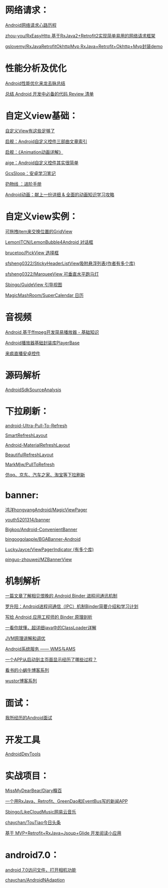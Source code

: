 


网络请求：
===

[Android网络请求心路历程
](https://juejin.im/entry/5b1f68a65188257d8c7d76fb?utm_source=gold_browser_extension)

[zhou-you/RxEasyHttp 基于RxJava2+Retrofit2实现简单易用的网络请求框架](https://github.com/zhou-you/RxEasyHttp)

[gslovemy/RxJavaRetrofitOkhttpMvp RxJava+Retrofit+Okhttp+Mvp封装demo](https://github.com/gslovemy/RxJavaRetrofitOkhttpMvp)






性能分析及优化
===

[Android性能优化来龙去脉总结
](https://juejin.im/post/5b194563e51d4506d25e20f5?utm_source=gold_browser_extension#heading-5)

[总结 Android 开发中必备的代码 Review 清单](https://mp.weixin.qq.com/s?__biz=MzIxNzU1Nzk3OQ==&mid=2247484753&idx=1&sn=9cf6a74b035dea802e0547b0dd31da07&chksm=97f6bbe5a08132f3cbce221c5fa65940415b3083841fc3cae9ea0fe9c344cc755eba6609ce99&mpshare=1&scene=23&srcid=06088jZxOl1gbtrTRmKHDfld#rd)

自定义view基础：
===
[自定义View有这些足够了](https://github.com/xinghongfei/awesome-view)

[启舰：Android自定义控件三部曲文章索引
](https://blog.csdn.net/harvic880925/article/details/50995268)

[启舰：《Animation动画详解》](https://blog.csdn.net/column/details/harvic2animation.html)

[aige：Android自定义控件其实很简单](https://blog.csdn.net/column/details/androidcustomview.html)

[GcsSloop：安卓学习笔记 ](http://www.gcssloop.com/customview/CustomViewIndex/)

[扔物线
：进阶手册](https://juejin.im/user/552f20a7e4b060d72a89d87f/posts)

[Android动画：献上一份详细 & 全面的动画知识学习攻略
](https://juejin.im/entry/5b173096e51d4506c95ebb1f?utm_source=gold_browser_extension)

自定义view实例：
==
[可拖拽item来交换位置的GridView](https://github.com/yuqirong/DragGridView)

[LemonITCN/LemonBubble4Android 对话框](https://github.com/LemonITCN/LemonBubble4Android)

[brucetoo/PickView 选择框](https://github.com/brucetoo/PickView)

[sfsheng0322/StickyHeaderListView吸附悬浮列表(作者有多个库)](https://github.com/sfsheng0322/StickyHeaderListView)

[sfsheng0322/MarqueeView 可垂直水平跑马灯](https://github.com/sfsheng0322/MarqueeView)

[Sbingo/GuideView 引导视图](https://github.com/Sbingo/GuideView)

[MagicMashRoom/SuperCalendar 日历](https://github.com/MagicMashRoom/SuperCalendar)




音视频
===

[Android 基于ffmpeg开发简易播放器 - 基础知识](https://juejin.im/post/5b1dda38518825137d78b2a3?utm_source=gold_browser_extension)

[Android播放器基础封装库PlayerBase
](https://juejin.im/post/5b0d4e6bf265da090f7376d2?utm_source=gold_browser_extension)

[来疯直播安卓控件](https://github.com/LaiFeng-Android/SopCastComponent)


源码解析
===
[AndroidSdkSourceAnalysis](https://github.com/LittleFriendsGroup/AndroidSdkSourceAnalysis)


下拉刷新：
===

[android-Ultra-Pull-To-Refresh](https://github.com/liaohuqiu/android-Ultra-Pull-To-Refresh)

[SmartRefreshLayout](https://github.com/scwang90/SmartRefreshLayout)

[Android-MaterialRefreshLayout](https://github.com/android-cjj/Android-MaterialRefreshLayout)

[BeautifulRefreshLayout](https://github.com/android-cjj/BeautifulRefreshLayout)

[MarkMjw/PullToRefresh](https://github.com/MarkMjw/PullToRefresh)

[仿qq、京东、汽车之家、淘宝等下拉刷新](https://github.com/dalong982242260/PullRefresh)

banner:
===

[鸿洋hongyangAndroid/MagicViewPager](https://github.com/hongyangAndroid/MagicViewPager)

[youth5201314/banner](https://github.com/youth5201314/banner)

[Bigkoo/Android-ConvenientBanner](https://github.com/Bigkoo/Android-ConvenientBanner)

[bingoogolapple/BGABanner-Android](https://github.com/bingoogolapple/BGABanner-Android)

[LuckyJayce/ViewPagerIndicator (有多个库)](https://github.com/LuckyJayce/ViewPagerIndicator)

[pinguo-zhouwei/MZBannerView](https://github.com/pinguo-zhouwei/MZBannerView)





机制解析
===

[一篇文章了解相见恨晚的 Android Binder 进程间通讯机制
](https://blog.csdn.net/freekiteyu/article/details/70082302)

[罗升阳：Android进程间通信（IPC）机制Binder简要介绍和学习计划
](https://blog.csdn.net/luoshengyang/article/details/6618363)

[写给 Android 应用工程师的 Binder 原理剖析
](https://juejin.im/post/5acccf845188255c3201100f)

[一看你就懂，超详细java中的ClassLoader详解
](https://blog.csdn.net/briblue/article/details/54973413)

[JVM原理讲解和调优
](https://blog.csdn.net/hjxgood/article/details/53896229)

[Android系统服务 —— WMS与AMS
](https://www.jianshu.com/p/47eca41428d6)

[一个APP从启动到主页面显示经历了哪些过程？](https://www.jianshu.com/p/a72c5ccbd150)

[看书的小蜗牛博客系列](https://www.jianshu.com/u/3b1099674c2c)

[wustor博客系列](https://juejin.im/user/592e59d3a22b9d0057713278/posts)


面试：
===

[我所经历的Android面试](https://juejin.im/post/5ab7a9cd6fb9a028c812d24b)



开发工具
===

[AndroidDevTools](http://www.androiddevtools.cn/)



实战项目：
===
[MissMyDearBear/Diary糗百](https://github.com/MissMyDearBear/Diary)

[一个用RxJava、Retrofit、GreenDao和EventBus写的新闻APP
](https://github.com/yuqirong/RxNews)

[Sbingo/LikeCloudMusic网易云音乐](https://github.com/Sbingo/LikeCloudMusic)

[chaychan/TouTiao今日头条](https://github.com/chaychan/TouTiao)

[基于 MVP+Retrofit+RxJava+Jsoup+Glide 开发阅读小应用](https://github.com/rockzhai/ReadDaily)



android7.0：
===

[android 7.0访问文件，打开相机功能
](https://github.com/honjane/fileProviderDemo)

[chaychan/AndroidNAdaption](https://github.com/chaychan/AndroidNAdaption)












